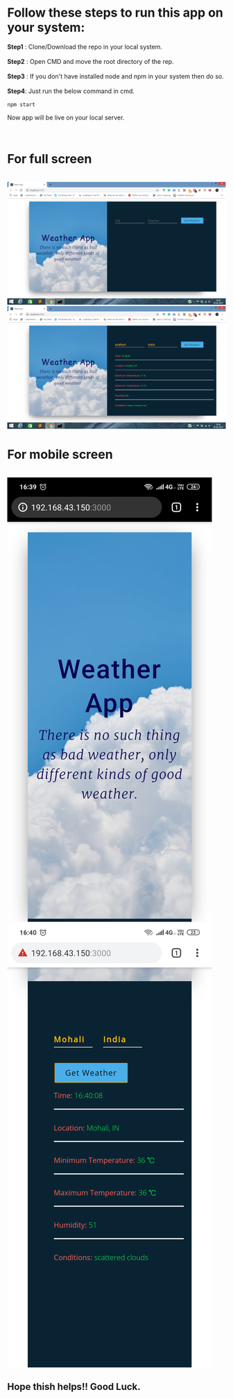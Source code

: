 # Follow these steps to run this app on your system: 

**Step1** : Clone/Download the repo in your local system.</br>
</br>
**Step2** : Open CMD and move the root directory of the rep. </br>
</br>
**Step3** : If you don't have installed node and npm in your system then do so. </br>
</br>
**Step4**: Just run the below command in cmd. </br>
```
npm start
```
Now app will be live on your local server. 

</br> 
 
# For full screen 
</br> 

<img src="src/img/Screenshot (72).png">
<img src="src/img/Screenshot (73).png">

</br> 

# For mobile screen 

</br> 

<img src="src/img/Screenshot_2019-08-05-16-39-49-681_com.android.chrome.png"> 
<img src="src/img/Screenshot_2019-08-05-16-40-12-973_com.android.chrome.png"> 

</br> 

## Hope thish helps!! Good Luck.

